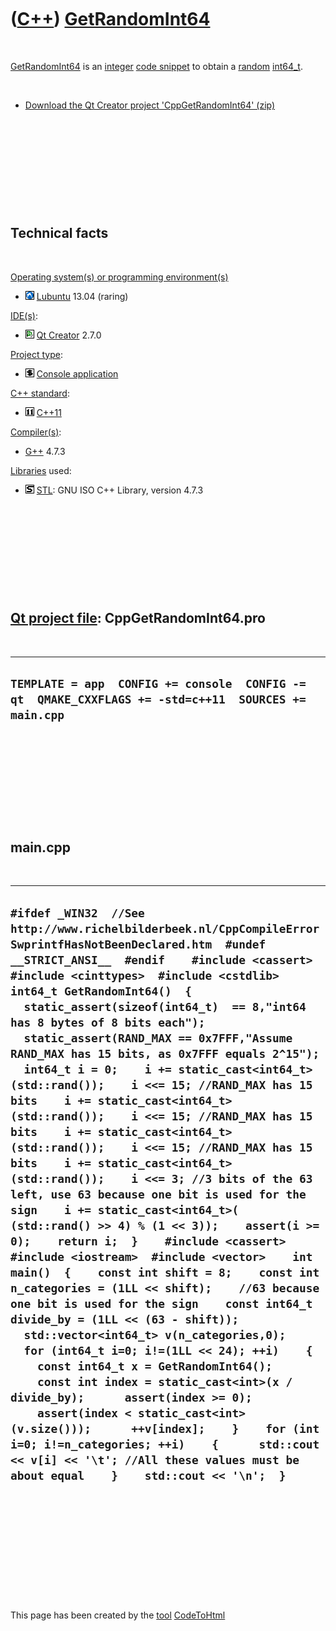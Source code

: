 



 

 

 

 

 

([C++](Cpp.htm)) [GetRandomInt64](CppGetRandomInt64.htm)
========================================================

 

[GetRandomInt64](CppGetRandomInt64.htm) is an [integer](CppInt.htm)
[code snippet](CppCodeSnippets.htm) to obtain a [random](CppRandom.htm)
[int64\_t](CppInt64_t.htm).

 

-   [Download the Qt Creator project
    'CppGetRandomInt64' (zip)](CppGetRandomInt64.zip)

 

 

 

 

 

Technical facts
---------------

 

[Operating system(s) or programming environment(s)](CppOs.htm)

-   ![Lubuntu](PicLubuntu.png) [Lubuntu](CppLubuntu.htm) 13.04 (raring)

[IDE(s)](CppIde.htm):

-   ![Qt Creator](PicQtCreator.png) [Qt Creator](CppQtCreator.htm) 2.7.0

[Project type](CppQtProjectType.htm):

-   ![console](PicConsole.png) [Console
    application](CppConsoleApplication.htm)

[C++ standard](CppStandard.htm):

-   ![C++11](PicCpp11.png) [C++11](Cpp11.htm)

[Compiler(s)](CppCompiler.htm):

-   [G++](CppGpp.htm) 4.7.3

[Libraries](CppLibrary.htm) used:

-   ![STL](PicStl.png) [STL](CppStl.htm): GNU ISO C++ Library, version
    4.7.3

 

 

 

 

 

[Qt project file](CppQtProjectFile.htm): CppGetRandomInt64.pro
--------------------------------------------------------------

 

  ----------------------------------------------------------------------------------------------------------
  ` TEMPLATE = app  CONFIG += console  CONFIG -= qt  QMAKE_CXXFLAGS += -std=c++11  SOURCES += main.cpp   `
  ----------------------------------------------------------------------------------------------------------

 

 

 

 

 

main.cpp
--------

 

  ---------------------------------------------------------------------------------------------------------------------------------------------------------------------------------------------------------------------------------------------------------------------------------------------------------------------------------------------------------------------------------------------------------------------------------------------------------------------------------------------------------------------------------------------------------------------------------------------------------------------------------------------------------------------------------------------------------------------------------------------------------------------------------------------------------------------------------------------------------------------------------------------------------------------------------------------------------------------------------------------------------------------------------------------------------------------------------------------------------------------------------------------------------------------------------------------------------------------------------------------------------------------------------------------------------------------------------------------------------------------------------------------------------------------------------------------------------------------------------------------------------------------------------------------------------------------------------------------------------
  ` #ifdef _WIN32  //See http://www.richelbilderbeek.nl/CppCompileErrorSwprintfHasNotBeenDeclared.htm  #undef __STRICT_ANSI__  #endif    #include <cassert>  #include <cinttypes>  #include <cstdlib>    int64_t GetRandomInt64()  {    static_assert(sizeof(int64_t)  == 8,"int64 has 8 bytes of 8 bits each");    static_assert(RAND_MAX == 0x7FFF,"Assume RAND_MAX has 15 bits, as 0x7FFF equals 2^15");    int64_t i = 0;    i += static_cast<int64_t>(std::rand());    i <<= 15; //RAND_MAX has 15 bits    i += static_cast<int64_t>(std::rand());    i <<= 15; //RAND_MAX has 15 bits    i += static_cast<int64_t>(std::rand());    i <<= 15; //RAND_MAX has 15 bits    i += static_cast<int64_t>(std::rand());    i <<= 3; //3 bits of the 63 left, use 63 because one bit is used for the sign    i += static_cast<int64_t>( (std::rand() >> 4) % (1 << 3));    assert(i >= 0);    return i;  }    #include <cassert>  #include <iostream>  #include <vector>    int main()  {    const int shift = 8;    const int n_categories = (1LL << shift);    //63 because one bit is used for the sign    const int64_t divide_by = (1LL << (63 - shift));    std::vector<int64_t> v(n_categories,0);    for (int64_t i=0; i!=(1LL << 24); ++i)    {      const int64_t x = GetRandomInt64();      const int index = static_cast<int>(x / divide_by);      assert(index >= 0);      assert(index < static_cast<int>(v.size()));      ++v[index];    }    for (int i=0; i!=n_categories; ++i)    {      std::cout << v[i] << '\t'; //All these values must be about equal    }    std::cout << '\n';  } `
  ---------------------------------------------------------------------------------------------------------------------------------------------------------------------------------------------------------------------------------------------------------------------------------------------------------------------------------------------------------------------------------------------------------------------------------------------------------------------------------------------------------------------------------------------------------------------------------------------------------------------------------------------------------------------------------------------------------------------------------------------------------------------------------------------------------------------------------------------------------------------------------------------------------------------------------------------------------------------------------------------------------------------------------------------------------------------------------------------------------------------------------------------------------------------------------------------------------------------------------------------------------------------------------------------------------------------------------------------------------------------------------------------------------------------------------------------------------------------------------------------------------------------------------------------------------------------------------------------------------

 

 

 

 

 





 




This page has been created by the [tool](Tools.htm)
[CodeToHtml](ToolCodeToHtml.htm)
